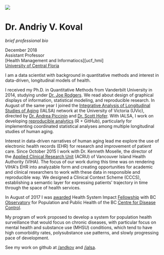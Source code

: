 ![](https://user-images.githubusercontent.com/2608073/31106085-a11c91f0-a79d-11e7-8a53-01aac2a3fe16.png)

Dr. Andriy V. Koval 
===
_brief professional bio_

December 2018    
Assistant Professor    
[Health Management and Informatiocs][ucf_hmi]    
[University of Central Floria][ucf]   


I am a data scientist with background in quantitative methods and interest in data-driven, longitudinal models of health.

I received my Ph.D. in Quantitative Methods from Vanderbilt University in 2014, studying under [Dr. Joe Rodgers][rodgers]. We read about  design of graphical displays of information, statistical modeling, and reproducible research. In August of the same year I joined the [Integrative Analysis of Longitudinal Studies of Aging][ialsa] (IALSA) network at the University of Victoria (UVic), directed by [Dr. Andrea Piccinin][piccinin] and [Dr. Scott Hofer][hofer]. With IALSA, I work on developing [reproducible analytics][github_ialsa] (R + GitHub), particularly for implementing coordinated statistical analyses among multiple longitudinal studies of human aging. 

Interest in data-driven narratives of human aging lead me explore the use of electronic health records (EHR) for research and improvement of patient care. Since October 2015 I work with Dr. Kenneth Moselle, the director of the [Applied Clinical Research Unit][github_acru] (ACRU) of Vancouver Island Health Authority (VIHA). The focus of our work during this time was on rendering VIHA's EHR into analyzable form and creating opportunities for academic and clinical researchers to work with these data in responsible and reproducible way. We designed a Clinical Context Scheme (CCCS), establishing a semantic layer for expressing patients' trajectory in time through the space of health services.  

In August of 2017 I was [awarded][award] Health System Impact [Fellowship][fellowship] with BC [Observatory][observatory] for Population and Public Health of the BC [Centre for Disease Control][bccdc].

My program of work proposed to develop a system for population health surveillance that would focus on chronic diseases, with particular focus on mental health and substance use (MHSU) conditions, which tend to have high comorbidity rates, polysubstance use patterns, and slowly progressing pace of development. 



See my work on github at [/andkov][github_andkov] and [/ialsa][github_ialsa].


[github_andkov]:https://github.com/andkov
[rodgers]:https://www.vanderbilt.edu/psychological_sciences/bio/joe-rodgers
[ialsa]:https://www.maelstrom-research.org/mica/network/ialsa
[piccinin]:http://www.uvic.ca/socialsciences/psychology/people/faculty-directory/piccininandrea.php
[hofer]:http://www.uvic.ca/socialsciences/psychology/people/faculty-directory/hoferscott.php
[github_ialsa]:https://github.com/IALSA
[github_acru]:https://github.com/ihacru
[award]:http://www.newswire.ca/news-releases/minister-ginette-petitpas-taylor-announces-a-58-million-investment-in-programs-to-give-health-research-trainees-hands-on-work-experience-649094743.html
[fellowship]:http://www.cihr-irsc.gc.ca/e/50268.html
[observatory]:http://www.bccdc.ca/our-services/programs/bc-observatory-for-pop-public-health
[bccdc]:http://www.bccdc.ca/
[hmi]:https://ccie.ucf.edu/hmi/welcome/
[ucf]:https://www.ucf.edu/
